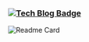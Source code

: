 ### [![Tech Blog Badge](http://img.shields.io/badge/-Tech%20blog-black?style=flat-square&logo=github&link=https://zzsza.github.io/)](https://gusrb3164.github.io/)


![Readme Card](https://github-readme-stats.vercel.app/api?username=gusrb3164&show_icons=true)
